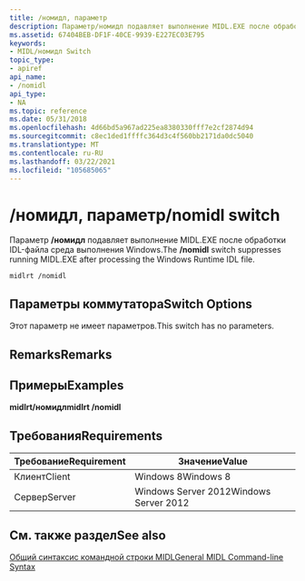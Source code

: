 ```yaml
---
title: /номидл, параметр
description: Параметр/номидл подавляет выполнение MIDL.EXE после обработки IDL-файла среда выполнения Windows.
ms.assetid: 67404BEB-DF1F-40CE-9939-E227EC03E795
keywords:
- MIDL/номидл Switch
topic_type:
- apiref
api_name:
- /nomidl
api_type:
- NA
ms.topic: reference
ms.date: 05/31/2018
ms.openlocfilehash: 4d66bd5a967ad225ea8380330fff7e2cf2874d94
ms.sourcegitcommit: c8ec1ded1ffffc364d3c4f560bb2171da0dc5040
ms.translationtype: MT
ms.contentlocale: ru-RU
ms.lasthandoff: 03/22/2021
ms.locfileid: "105685065"
---
```

# <a name="nomidl-switch"></a><span data-ttu-id="3af86-104">/номидл, параметр</span><span class="sxs-lookup"><span data-stu-id="3af86-104">/nomidl switch</span></span>

<span data-ttu-id="3af86-105">Параметр **/номидл** подавляет выполнение MIDL.EXE после обработки IDL-файла среда выполнения Windows.</span><span class="sxs-lookup"><span data-stu-id="3af86-105">The **/nomidl** switch suppresses running MIDL.EXE after processing the Windows Runtime IDL file.</span></span>

``` syntax
midlrt /nomidl 
```

## <a name="switch-options"></a><span data-ttu-id="3af86-106">Параметры коммутатора</span><span class="sxs-lookup"><span data-stu-id="3af86-106">Switch Options</span></span>

<span data-ttu-id="3af86-107">Этот параметр не имеет параметров.</span><span class="sxs-lookup"><span data-stu-id="3af86-107">This switch has no parameters.</span></span>

## <a name="remarks"></a><span data-ttu-id="3af86-108">Remarks</span><span class="sxs-lookup"><span data-stu-id="3af86-108">Remarks</span></span>

## <a name="examples"></a><span data-ttu-id="3af86-109">Примеры</span><span class="sxs-lookup"><span data-stu-id="3af86-109">Examples</span></span>

<span data-ttu-id="3af86-110">**midlrt/номидл**</span><span class="sxs-lookup"><span data-stu-id="3af86-110">**midlrt /nomidl**</span></span>

## <a name="requirements"></a><span data-ttu-id="3af86-111">Требования</span><span class="sxs-lookup"><span data-stu-id="3af86-111">Requirements</span></span>



| <span data-ttu-id="3af86-112">Требование</span><span class="sxs-lookup"><span data-stu-id="3af86-112">Requirement</span></span> | <span data-ttu-id="3af86-113">Значение</span><span class="sxs-lookup"><span data-stu-id="3af86-113">Value</span></span> |
|-------------------|--------------------------------|
| <span data-ttu-id="3af86-114">Клиент</span><span class="sxs-lookup"><span data-stu-id="3af86-114">Client</span></span><br/> | <span data-ttu-id="3af86-115">Windows 8</span><span class="sxs-lookup"><span data-stu-id="3af86-115">Windows 8</span></span><br/>           |
| <span data-ttu-id="3af86-116">Сервер</span><span class="sxs-lookup"><span data-stu-id="3af86-116">Server</span></span><br/> | <span data-ttu-id="3af86-117">Windows Server 2012</span><span class="sxs-lookup"><span data-stu-id="3af86-117">Windows Server 2012</span></span><br/> |



## <a name="see-also"></a><span data-ttu-id="3af86-118">См. также раздел</span><span class="sxs-lookup"><span data-stu-id="3af86-118">See also</span></span>

<dl> <dt>

[<span data-ttu-id="3af86-119">Общий синтаксис командной строки MIDL</span><span class="sxs-lookup"><span data-stu-id="3af86-119">General MIDL Command-line Syntax</span></span>](general-midl-command-line-syntax.md)
</dt> </dl>

 

 





